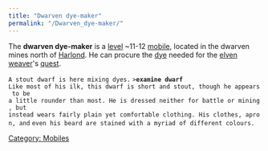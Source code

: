 ```yaml
---
title: "Dwarven dye-maker"
permalink: "/Dwarven_dye-maker/"
---
```


The **dwarven dye-maker** is a [level](level "wikilink") ~11-12
[mobile](mobile "wikilink"), located in the dwarven mines north of
[Harlond](Harlond "wikilink"). He can procure the
[dye](sealed_jug_of_dye "wikilink") needed for the [elven
weaver](ancient_weaver "wikilink")'s
[quest](Quest#The_Elven_Weaver "wikilink").

`A stout dwarf is here mixing dyes.`
`>`**`examine dwarf`**
`Like most of his ilk, this dwarf is short and stout, though he appears to be`
`a little rounder than most. He is dressed neither for battle or mining, but`
`instead wears fairly plain yet comfortable clothing. His clothes, apron, and`
`even his beard are stained with a myriad of different colours.`

[Category: Mobiles](Category:_Mobiles "wikilink")